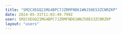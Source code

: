 ```yaml
---
title: "SM2CXEGQ21MG4BPC7JZRMFND61WNJ50ES3ZCNRZKP"
date: 2024-05-31T11:03:49.799Z
user: SM2CXEGQ21MG4BPC7JZRMFND61WNJ50ES3ZCNRZKP
layout: "users"
---
```

    